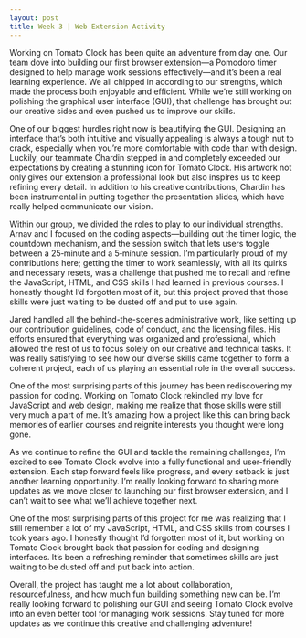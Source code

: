 ```yaml
---
layout: post
title: Week 3 | Web Extension Activity
---
```


Working on Tomato Clock has been quite an adventure from day one. Our team dove into building our first browser extension—a Pomodoro timer designed to help manage work sessions effectively—and it’s been a real learning experience. We all chipped in according to our strengths, which made the process both enjoyable and efficient. While we’re still working on polishing the graphical user interface (GUI), that challenge has brought out our creative sides and even pushed us to improve our skills.

<!--more-->

One of our biggest hurdles right now is beautifying the GUI. Designing an interface that’s both intuitive and visually appealing is always a tough nut to crack, especially when you’re more comfortable with code than with design. Luckily, our teammate Chardin stepped in and completely exceeded our expectations by creating a stunning icon for Tomato Clock. His artwork not only gives our extension a professional look but also inspires us to keep refining every detail. In addition to his creative contributions, Chardin has been instrumental in putting together the presentation slides, which have really helped communicate our vision.

Within our group, we divided the roles to play to our individual strengths. Arnav and I focused on the coding aspects—building out the timer logic, the countdown mechanism, and the session switch that lets users toggle between a 25‑minute and a 5‑minute session. I’m particularly proud of my contributions here; getting the timer to work seamlessly, with all its quirks and necessary resets, was a challenge that pushed me to recall and refine the JavaScript, HTML, and CSS skills I had learned in previous courses. I honestly thought I’d forgotten most of it, but this project proved that those skills were just waiting to be dusted off and put to use again.

Jared handled all the behind-the-scenes administrative work, like setting up our contribution guidelines, code of conduct, and the licensing files. His efforts ensured that everything was organized and professional, which allowed the rest of us to focus solely on our creative and technical tasks. It was really satisfying to see how our diverse skills came together to form a coherent project, each of us playing an essential role in the overall success.

One of the most surprising parts of this journey has been rediscovering my passion for coding. Working on Tomato Clock rekindled my love for JavaScript and web design, making me realize that those skills were still very much a part of me. It’s amazing how a project like this can bring back memories of earlier courses and reignite interests you thought were long gone.

As we continue to refine the GUI and tackle the remaining challenges, I’m excited to see Tomato Clock evolve into a fully functional and user-friendly extension. Each step forward feels like progress, and every setback is just another learning opportunity. I’m really looking forward to sharing more updates as we move closer to launching our first browser extension, and I can’t wait to see what we’ll achieve together next.

One of the most surprising parts of this project for me was realizing that I still remember a lot of my JavaScript, HTML, and CSS skills from courses I took years ago. I honestly thought I’d forgotten most of it, but working on Tomato Clock brought back that passion for coding and designing interfaces. It’s been a refreshing reminder that sometimes skills are just waiting to be dusted off and put back into action.

Overall, the project has taught me a lot about collaboration, resourcefulness, and how much fun building something new can be. I’m really looking forward to polishing our GUI and seeing Tomato Clock evolve into an even better tool for managing work sessions. Stay tuned for more updates as we continue this creative and challenging adventure!
